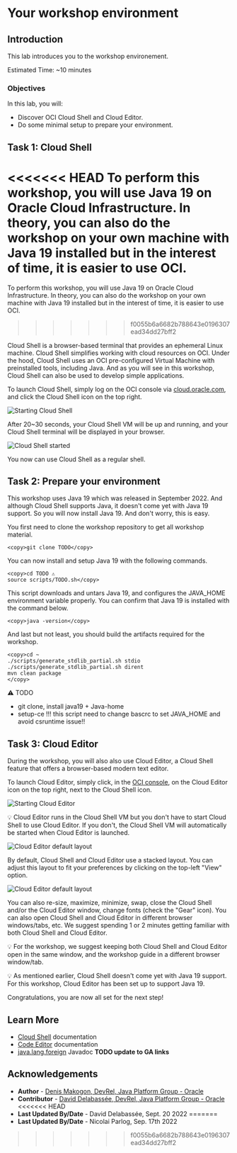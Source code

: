# Your workshop environment

## Introduction

This lab introduces you to the workshop environement.

Estimated Time: ~10 minutes

### **Objectives**

In this lab, you will:
* Discover OCI Cloud Shell and Cloud Editor.
* Do some minimal setup to prepare your environment.

## Task 1: Cloud Shell

<<<<<<< HEAD
To perform this workshop, you will use Java 19 on Oracle Cloud Infrastructure. In theory, you can also do the workshop on your own machine with Java 19 installed but in the interest of time, it is easier to use OCI. 
=======
To perform this workshop, you will use Java 19 on Oracle Cloud Infrastructure. In theory, you can also do the workshop on your own machine with Java 19 installed but in the interest of time, it is easier to use OCI.
>>>>>>> f0055b6a6682b788643e0196307ead34dd27bff2

Cloud Shell is a browser-based terminal that provides an ephemeral Linux machine. Cloud Shell simplifies working with cloud resources on OCI. Under the hood, Cloud Shell uses an OCI pre-configured Virtual Machine with preinstalled tools, including Java. And as you will see in this workshop, Cloud Shell can also be used to develop simple applications.


To launch Cloud Shell, simply log on the OCI console via [cloud.oracle.com](https://cloud.oracle.com), and click the Cloud Shell icon on the top right.

  ![Starting Cloud Shell](../images/cs-start.png)

After 20~30 seconds, your Cloud Shell VM will be up and running, and your Cloud Shell terminal will be displayed in your browser.

  ![Cloud Shell started](../images/cs-started.png)

You now can use Cloud Shell as a regular shell.

## Task 2: Prepare your environment

This workshop uses Java 19 which was released in September 2022. And although Cloud Shell supports Java, it doesn't come yet with Java 19 support. So you will now install Java 19. And don't worry, this is easy.

You first need to clone the workshop repository to get all workshop material.


```text
<copy>git clone TODO</copy>
```

You can now install and setup Java 19 with the following commands.


```text
<copy>cd TODO ⚠️
source scripts/TODO.sh</copy>
```

This script downloads and untars Java 19, and configures the JAVA_HOME environment variable properly. You can confirm that Java 19 is installed with the command below.

```text
<copy>java -version</copy>
```

And last but not least, you should build the artifacts required for the workshop.

```text
<copy>cd ~
./scripts/generate_stdlib_partial.sh stdio
./scripts/generate_stdlib_partial.sh dirent
mvn clean package
</copy>
```

⚠️ TODO
- git clone, install java19 + Java-home
- setup-ce !!! this script need to change bascrc to set JAVA_HOME and avoid csruntime issue!!



## Task 3: Cloud Editor


During the workshop, you will also also use Cloud Editor, a Cloud Shell feature that offers a browser-based modern text editor.

To launch Cloud Editor, simply click, in the [OCI console](https://cloud.oracle.com), on the Cloud Editor icon on the top right, next to the Cloud Shell icon.

  ![Starting Cloud Editor](../images/ce-start.png)

💡 Cloud Editor runs in the Cloud Shell VM but you don't have to start Cloud Shell to use Cloud Editor. If you don't, the Cloud Shell VM will automatically be started when Cloud Editor is launched.


  ![Cloud Editor default layout](../images/cs-ce-horizontal.png)

By default, Cloud Shell and Cloud Editor use a stacked layout. You can adjust this layout to fit your preferences by clicking on the top-left "View" option.

  ![Cloud Editor default layout](../images/cs-ce-view.png)

You can also re-size, maximize, minimize, swap, close the Cloud Shell and/or the Cloud Editor window, change fonts (check the "Gear" icon). You can also open Cloud Shell and Cloud Editor in different browser windows/tabs, etc. We suggest spending 1 or 2 minutes getting familiar with both Cloud Shell and Cloud Editor.

💡 For the workshop, we suggest keeping both Cloud Shell and Cloud Editor open in the same window, and the workshop guide in a different browser window/tab.

💡 As mentioned earlier, Cloud Shell doesn't come yet with Java 19 support. For this workshop, Cloud Editor has been set up to support Java 19.

Congratulations, you are now all set for the next step!


## Learn More


* [Cloud Shell](https://docs.oracle.com/en-us/iaas/Content/API/Concepts/cloudshellintro.htm) documentation
* [Code Editor](https://docs.oracle.com/en-us/iaas/Content/API/Concepts/code_editor_intro.htm) documentation
* [java.lang.foreign](https://download.java.net/java/early_access/jdk19/docs/api/java.base/java/lang/foreign/package-summary.html) Javadoc **TODO update to GA links**


## Acknowledgements
* **Author** - [Denis Makogon, DevRel, Java Platform Group - Oracle](https://twitter.com/denis_makogon)
* **Contributor** -  [David Delabassée, DevRel, Java Platform Group - Oracle](https://twitter.com/delabassee)
<<<<<<< HEAD
* **Last Updated By/Date** - David Delabassée, Sept. 20 2022
=======
* **Last Updated By/Date** - Nicolai Parlog, Sep. 17th 2022
>>>>>>> f0055b6a6682b788643e0196307ead34dd27bff2
